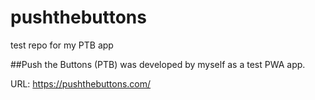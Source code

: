 # pushthebuttons
test repo for my PTB app

##Push the Buttons (PTB) was developed by myself as a test PWA app.

URL: https://pushthebuttons.com/
